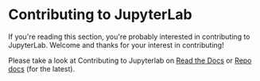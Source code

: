 # Contributing to JupyterLab

If you're reading this section, you're probably interested in contributing to
JupyterLab. Welcome and thanks for your interest in contributing!

Please take a look at Contributing to Jupyterlab on
[Read the Docs](https://jupyterlab.readthedocs.io/en/3.4.x/developer/contributing.html) or
[Repo docs](docs/source/developer/contributing.rst) (for the latest).
